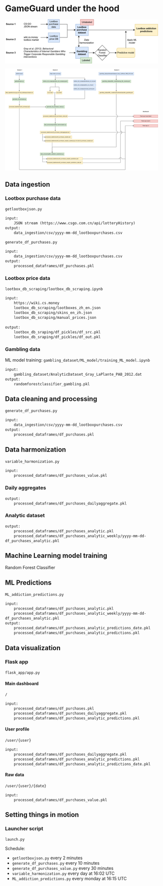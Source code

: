 # GameGuard under the hood

![](https://github.com/wonx/lootbox_addiction/blob/main/docs/workflow.png?raw=true)

![](https://github.com/wonx/lootbox_addiction/blob/main/docs/gameguard_file_relationship.png?raw=true)

## Data ingestion

### Lootbox purchase data

`getlootboxjson.py`

    input:
        JSON stream (https://www.csgo.com.cn/api/lotteryHistory)
    output:
        data_ingestion/csv/yyyy-mm-dd_lootboxpurchases.csv

`generate_df_purchases.py`

    input:
        data_ingestion/csv/yyyy-mm-dd_lootboxpurchases.csv
    output:
        processed_dataframes/df_purchases.pkl

### Lootbox price data
`lootbox_db_scraping/lootbox_db_scraping.ipynb`

    input:
        https://wiki.cs.money
        lootbox_db_scraping/lootboxes_zh_en.json
        lootbox_db_scraping/skins_en_zh.json
        lootbox_db_scraping/manual_prices.json

    output:
        lootbox_db_sraping/df_pickles/df_src.pkl
        lootbox_db_sraping/df_pickles/df_out.pkl


### Gambling data

ML model training:
    `gambling_dataset/ML_model/training_ML_model.ipynb`

    input:
        gambling_dataset/AnalyticDataset_Gray_LaPlante_PAB_2012.dat
    output:
        randomforestclassifier_gambling.pkl




## Data cleaning and processing
`generate_df_purchases.py`

    input:
        data_ingestion/csv/yyyy-mm-dd_lootboxpurchases.csv
    output:
        processed_dataframes/df_purchases.pkl


## Data harmonization
`variable_harmonization.py`

    input:
        processed_dataframes/df_purchases_value.pkl

### Daily aggregates
    output:
        processed_dataframes/df_purchases_dailyaggregate.pkl

### Analytic dataset
    output:
        processed_dataframes/df_purchases_analytic.pkl
        processed_dataframes/df_purchases_analytic_weekly/yyyy-mm-dd-df_purchases_analytic.pkl

## Machine Learning model training
Random Forest Classifier

## ML Predictions
`ML_addiction_predictions.py`

    input:
        processed_dataframes/df_purchases_analytic.pkl
        processed_dataframes/df_purchases_analytic_weekly/yyyy-mm-dd-df_purchases_analytic.pkl
    output:
        processed_dataframes/df_purchases_analytic_predictions_date.pkl
        processed_dataframes/df_purchases_analytic_predictions.pkl


## Data visualization

### Flask app
`flask_app/app.py`
#### Main dashboard
`/` 

    input:
        processed_dataframes/df_purchases.pkl
        processed_dataframes/df_purchases_dailyaggregate.pkl
        processed_dataframes/df_purchases_analytic_predictions.pkl
#### User profile
`/user/{user}`

    input:
        processed_dataframes/df_purchases_dailyaggregate.pkl
        processed_dataframes/df_purchases_analytic_predictions.pkl
        processed_dataframes/df_purchases_analytic_predictions_date.pkl
#### Raw data
`/user/{user}/{date}`

    input:
        processed_dataframes/df_purchases_value.pkl

## Setting things in motion
### Launcher script
`launch.py`

Schedule:
- `getlootboxjson.py` every 2 minutes
- `generate_df_purchases.py` every 10 minutes
- `generate_df_purchases_value.py` every 30 minutes
- `variable_harmonization.py` every day at 16:02 UTC
- `ML_addiction_predictions.py` every monday at 16:15 UTC